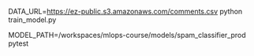 DATA_URL=https://ez-public.s3.amazonaws.com/comments.csv python train_model.py 

MODEL_PATH=/workspaces/mlops-course/models/spam_classifier_prod pytest
